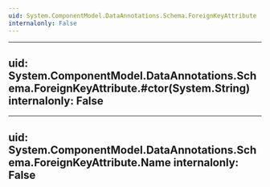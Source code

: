 ```yaml
---
uid: System.ComponentModel.DataAnnotations.Schema.ForeignKeyAttribute
internalonly: False
---
```


---
uid: System.ComponentModel.DataAnnotations.Schema.ForeignKeyAttribute.#ctor(System.String)
internalonly: False
---

---
uid: System.ComponentModel.DataAnnotations.Schema.ForeignKeyAttribute.Name
internalonly: False
---
